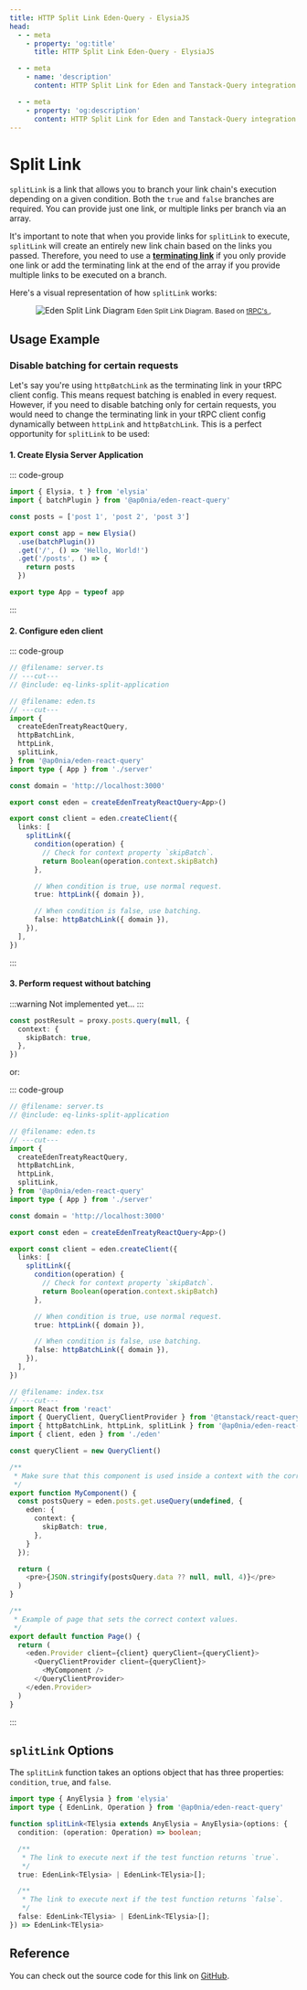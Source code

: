 ```yaml
---
title: HTTP Split Link Eden-Query - ElysiaJS
head:
  - - meta
    - property: 'og:title'
      title: HTTP Split Link Eden-Query - ElysiaJS

  - - meta
    - name: 'description'
      content: HTTP Split Link for Eden and Tanstack-Query integration.

  - - meta
    - property: 'og:description'
      content: HTTP Split Link for Eden and Tanstack-Query integration.
---
```


# Split Link

`splitLink` is a link that allows you to branch your link chain's execution depending on a given condition.
Both the `true` and `false` branches are required.
You can provide just one link, or multiple links per branch via an array.

It's important to note that when you provide links for `splitLink` to execute,
`splitLink` will create an entirely new link chain based on the links you passed.
Therefore, you need to use a [**terminating link**](./index.md#the-terminating-link)
if you only provide one link or add the terminating link at the end of the array
if you provide multiple links to be executed on a branch.

Here's a visual representation of how `splitLink` works:

<div align="center" style="marginBottom: 12px">
  <img src="/assets/split-link-diagram.png" alt="Eden Split Link Diagram"/>
  <small>
    <span>Eden Split Link Diagram. Based on </span>
    <a href="https://trpc.io/docs/client/links/splitLink" target="_blank">tRPC's </a>,
  </small>
</div>

## Usage Example

### Disable batching for certain requests

Let's say you're using `httpBatchLink` as the terminating link in your tRPC client config. This means request batching is enabled in every request. However, if you need to disable batching only for certain requests, you would need to change the terminating link in your tRPC client config dynamically between `httpLink` and `httpBatchLink`. This is a perfect opportunity for `splitLink` to be used:

#### 1. Create Elysia Server Application

::: code-group

```typescript twoslash include eq-links-split-application [server.ts]
import { Elysia, t } from 'elysia'
import { batchPlugin } from '@ap0nia/eden-react-query'

const posts = ['post 1', 'post 2', 'post 3']

export const app = new Elysia()
  .use(batchPlugin())
  .get('/', () => 'Hello, World!')
  .get('/posts', () => {
    return posts
  })

export type App = typeof app
```

:::

#### 2. Configure eden client

::: code-group

```typescript twoslash include eden.ts [eden.ts]
// @filename: server.ts
// ---cut---
// @include: eq-links-split-application

// @filename: eden.ts
// ---cut---
import {
  createEdenTreatyReactQuery,
  httpBatchLink,
  httpLink,
  splitLink,
} from '@ap0nia/eden-react-query'
import type { App } from './server'

const domain = 'http://localhost:3000'

export const eden = createEdenTreatyReactQuery<App>()

export const client = eden.createClient({
  links: [
    splitLink({
      condition(operation) {
        // Check for context property `skipBatch`.
        return Boolean(operation.context.skipBatch)
      },

      // When condition is true, use normal request.
      true: httpLink({ domain }),

      // When condition is false, use batching.
      false: httpBatchLink({ domain }),
    }),
  ],
})
```

:::

#### 3. Perform request without batching

:::warning
Not implemented yet...
:::

```typescript
const postResult = proxy.posts.query(null, {
  context: {
    skipBatch: true,
  },
})
```

or:

::: code-group

```typescript twoslash [index.tsx]
// @filename: server.ts
// @include: eq-links-split-application

// @filename: eden.ts
// ---cut---
import {
  createEdenTreatyReactQuery,
  httpBatchLink,
  httpLink,
  splitLink,
} from '@ap0nia/eden-react-query'
import type { App } from './server'

const domain = 'http://localhost:3000'

export const eden = createEdenTreatyReactQuery<App>()

export const client = eden.createClient({
  links: [
    splitLink({
      condition(operation) {
        // Check for context property `skipBatch`.
        return Boolean(operation.context.skipBatch)
      },

      // When condition is true, use normal request.
      true: httpLink({ domain }),

      // When condition is false, use batching.
      false: httpBatchLink({ domain }),
    }),
  ],
})

// @filename: index.tsx
// ---cut---
import React from 'react'
import { QueryClient, QueryClientProvider } from '@tanstack/react-query'
import { httpBatchLink, httpLink, splitLink } from '@ap0nia/eden-react-query'
import { client, eden } from './eden'

const queryClient = new QueryClient()

/**
 * Make sure that this component is used inside a context with the correct client.
 */
export function MyComponent() {
  const postsQuery = eden.posts.get.useQuery(undefined, {
    eden: {
      context: {
        skipBatch: true,
      },
    }
  });

  return (
    <pre>{JSON.stringify(postsQuery.data ?? null, null, 4)}</pre>
  )
}

/**
 * Example of page that sets the correct context values.
 */
export default function Page() {
  return (
    <eden.Provider client={client} queryClient={queryClient}>
      <QueryClientProvider client={queryClient}>
        <MyComponent />
      </QueryClientProvider>
    </eden.Provider>
  )
}
```

:::

## `splitLink` Options

The `splitLink` function takes an options object that has three properties:
`condition`, `true`, and `false`.

```typescript
import type { AnyElysia } from 'elysia'
import type { EdenLink, Operation } from '@ap0nia/eden-react-query'

function splitLink<TElysia extends AnyElysia = AnyElysia>(options: {
  condition: (operation: Operation) => boolean;

  /**
   * The link to execute next if the test function returns `true`.
   */
  true: EdenLink<TElysia> | EdenLink<TElysia>[];

  /**
   * The link to execute next if the test function returns `false`.
   */
  false: EdenLink<TElysia> | EdenLink<TElysia>[];
}) => EdenLink<TElysia>
```

## Reference

You can check out the source code for this link on
[GitHub](https://github.com/ap0nia/eden-query/blob/main/packages/eden/src/links/split-link.ts).

